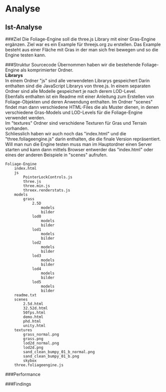 
# Analyse

## Ist-Analyse 

###Ziel
Die Foliage-Engine soll die three.js Library mit einer Gras-Engine ergänzen. Ziel war es ein Example für threejs.org zu erstellen. Das Example besteht aus einer Fläche mit Gras in der man sich frei bewegen und so die Engine testen kann.

###Struktur Sourcecode
Übernommen haben wir die bestehende Foliage-Engine als komprimierter Ordner.  
**Librarys**  
In einem Ordner "js" sind alle verwendeten Librarys gespeichert
Darin enthalten sind die JavaScript Librarys von three.js.
In einem separaten Ordner sind alle Modelle gespeichert je nach derem LOD-Level.  
Ebenfalls enthalten ist ein Readme mit einer Anleitung zum Erstellen von Foliage-Objekten und deren Anwendung enthalten.
Im Ordner "scenes" findet man dann verschiedene HTML-Files die als Muster dienen, in denen verschiedene Gras-Models und LOD-Levels für die Foliage-Engine verwendet werden.  
Im "textures" Ordner sind verschidene Texturen für Gras und Terrain vorhanden.  
Schliesslich haben wir auch noch das "index.html" und die "three.foliageengine.js" darin enthalten, die die finale Version repräsentiert.  
Will man nun die Engine testen muss man im Hauptordner einen Server starten und kann dann mittels Browser entwerder das "index.html" oder eines der anderen Beispiele in "scenes" aufrufen.

	Foliage-Engine
		index.html
		js
			PointerLockControls.js
			three.js
			three.min.js
			threex.renderstats.js
		models
			grass
				2.5D
					models
					bilder
				lod0
					models
					bilder
				lod1
					models
					bilder
				lod2
					models
					bilder
				lod3
					models
					bilder
				lod4
					models
					bilder
				lod5
					models
					bilder
		readme.txt
		scenes
			2.5d.html
			32.52d.html
			50fps.html
			demo.html
			phd.html
			unity.html
		textures
			grass_normal.png
			grass.png
			lod2d_normal.png
			lod2d.png
			sand_clean_bumpy_01_b_normal.png
			sand_clean_bumpy_01_b.png
			skybox
		three.foliageengine.js

###Performance

###Findings
